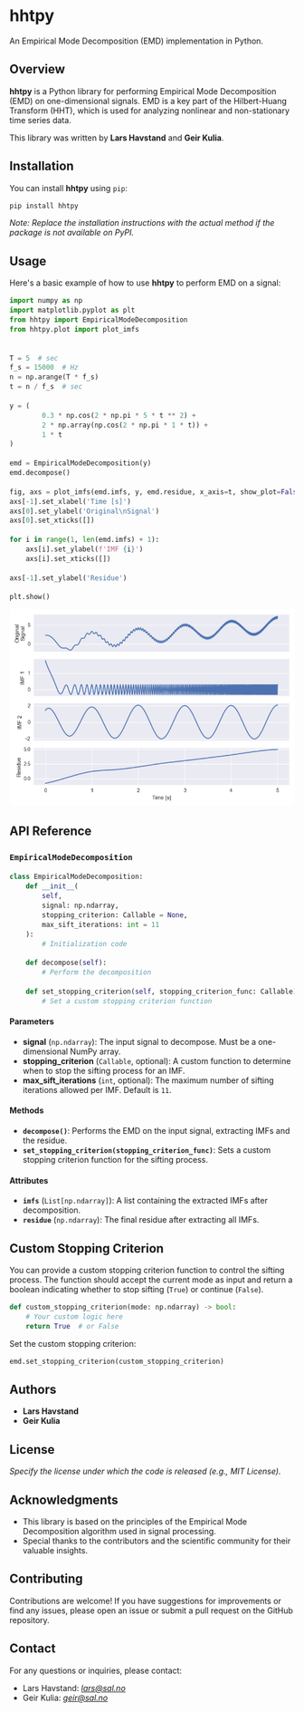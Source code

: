 # hhtpy

An Empirical Mode Decomposition (EMD) implementation in Python.

## Overview

**hhtpy** is a Python library for performing Empirical Mode Decomposition (EMD) on one-dimensional signals. EMD is a key part of the Hilbert-Huang Transform (HHT), which is used for analyzing nonlinear and non-stationary time series data.

This library was written by **Lars Havstand** and **Geir Kulia**.

## Installation

You can install **hhtpy** using `pip`:

```bash
pip install hhtpy
```

*Note: Replace the installation instructions with the actual method if the package is not available on PyPI.*

## Usage

Here's a basic example of how to use **hhtpy** to perform EMD on a signal:

```python
import numpy as np
import matplotlib.pyplot as plt
from hhtpy import EmpiricalModeDecomposition
from hhtpy.plot import plot_imfs


T = 5  # sec
f_s = 15000  # Hz
n = np.arange(T * f_s)
t = n / f_s  # sec

y = (
        0.3 * np.cos(2 * np.pi * 5 * t ** 2) +
        2 * np.array(np.cos(2 * np.pi * 1 * t)) +
        1 * t
)

emd = EmpiricalModeDecomposition(y)
emd.decompose()

fig, axs = plot_imfs(emd.imfs, y, emd.residue, x_axis=t, show_plot=False)
axs[-1].set_xlabel('Time [s]')
axs[0].set_ylabel('Original\nSignal')
axs[0].set_xticks([])

for i in range(1, len(emd.imfs) + 1):
    axs[i].set_ylabel(f'IMF {i}')
    axs[i].set_xticks([])

axs[-1].set_ylabel('Residue')

plt.show()
```
![Plot of IMFs](figs/IMFs.png)

## API Reference

### `EmpiricalModeDecomposition`

```python
class EmpiricalModeDecomposition:
    def __init__(
        self,
        signal: np.ndarray,
        stopping_criterion: Callable = None,
        max_sift_iterations: int = 11
    ):
        # Initialization code

    def decompose(self):
        # Perform the decomposition

    def set_stopping_criterion(self, stopping_criterion_func: Callable):
        # Set a custom stopping criterion function
```

#### Parameters

- **signal** (`np.ndarray`): The input signal to decompose. Must be a one-dimensional NumPy array.
- **stopping_criterion** (`Callable`, optional): A custom function to determine when to stop the sifting process for an IMF.
- **max_sift_iterations** (`int`, optional): The maximum number of sifting iterations allowed per IMF. Default is `11`.

#### Methods

- **`decompose()`**: Performs the EMD on the input signal, extracting IMFs and the residue.
- **`set_stopping_criterion(stopping_criterion_func)`**: Sets a custom stopping criterion function for the sifting process.

#### Attributes

- **`imfs`** (`List[np.ndarray]`): A list containing the extracted IMFs after decomposition.
- **`residue`** (`np.ndarray`): The final residue after extracting all IMFs.

## Custom Stopping Criterion

You can provide a custom stopping criterion function to control the sifting process. The function should accept the current mode as input and return a boolean indicating whether to stop sifting (`True`) or continue (`False`).

```python
def custom_stopping_criterion(mode: np.ndarray) -> bool:
    # Your custom logic here
    return True  # or False
```

Set the custom stopping criterion:

```python
emd.set_stopping_criterion(custom_stopping_criterion)
```

## Authors

- **Lars Havstand**
- **Geir Kulia**

## License

*Specify the license under which the code is released (e.g., MIT License).*

## Acknowledgments

- This library is based on the principles of the Empirical Mode Decomposition algorithm used in signal processing.
- Special thanks to the contributors and the scientific community for their valuable insights.

## Contributing

Contributions are welcome! If you have suggestions for improvements or find any issues, please open an issue or submit a pull request on the GitHub repository.

## Contact

For any questions or inquiries, please contact:

- Lars Havstand: *[lars@sal.no](mailto:lars@sal.no)*
- Geir Kulia: *[geir@sal.no](mailto:geir@sal.no)*
